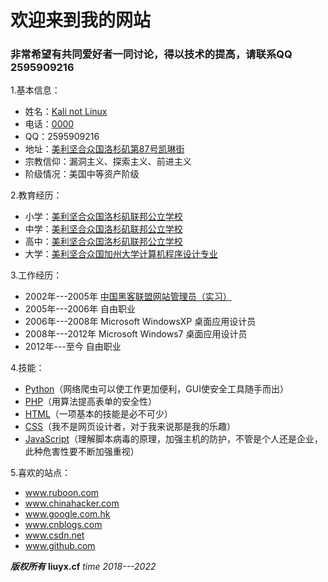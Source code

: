 # 欢迎来到我的网站
### 非常希望有共同爱好者一同讨论，得以技术的提高，请联系QQ 2595909216
1.基本信息：   
   - 姓名：<a href="https://liuyx.cf/kkk">Kali not Linux</a>      
   - 电话：<a href="https://liuyx.cf/phone">0000</a>
   - QQ：2595909216         
   - 地址：<a href="https://liuyx.cf/j">美利坚合众国洛杉矶第87号凯琳街</a>        
   - 宗教信仰：漏洞主义、探索主义、前进主义   
   - 阶级情况：美国中等资产阶级   

2.教育经历：  
   - 小学：<a href="https://liuyx.cf/xiao">美利坚合众国洛杉矶联邦公立学校</a>      
   - 中学：<a href="https://liuyx.cf/zhong">美利坚合众国洛杉矶联邦公立学校</a>      
   - 高中：<a href="https://liuyx.cf/gao">美利坚合众国洛杉矶联邦公立学校</a>      
   - 大学：<a href="https://liuyx.cf/da">美利坚合众国加州大学计算机程序设计专业</a>      

3.工作经历：   
   - 2002年---2005年 <a href="https://liuyx.cf/heike">中国黑客联盟网站管理员（实习）</a>      
   - 2005年---2006年 自由职业   
   - 2006年---2008年 Microsoft WindowsXP 桌面应用设计员   
   - 2008年---2012年 Microsoft Windows7 桌面应用设计员   
   - 2012年---至今 自由职业   

4.技能：   
   - <a href="https://liuyx.cf/new/python">Python</a>（网络爬虫可以使工作更加便利，GUI使安全工具随手而出）   
   - <a href="https://liuyx.cf/new/php">PHP</a>（用算法提高表单的安全性）   
   - <a href="https://liuyx.cf/new/html">HTML</a>（一项基本的技能是必不可少）   
   - <a href="https://liuyx.cf/new/css">CSS</a>（我不是网页设计者，对于我来说那是我的乐趣）   
   - <a href="https://liuyx.cf/new/js">JavaScript</a>（理解脚本病毒的原理，加强主机的防护，不管是个人还是企业，此种危害性要不断加强重视）   

5.喜欢的站点：   
   - www.ruboon.com   
   - www.chinahacker.com   
   - www.google.com.hk   
   - www.cnblogs.com   
   - www.csdn.net   
   - www.github.com   

***版权所有*** **liuyx.cf**   *time 2018---2022*

